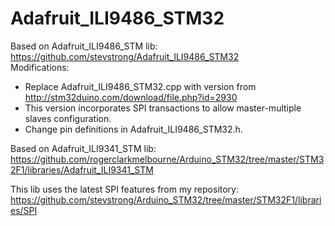 # Adafruit_ILI9486_STM32

Based on Adafruit_ILI9486_STM lib: https://github.com/stevstrong/Adafruit_ILI9486_STM32  
Modifications:  
- Replace Adafruit_ILI9486_STM32.cpp with version from http://stm32duino.com/download/file.php?id=2930  
- This version incorporates SPI transactions to allow master-multiple slaves configuration.
- Change pin definitions in Adafruit_ILI9486_STM32.h.

Based on Adafruit_ILI9341_STM lib: https://github.com/rogerclarkmelbourne/Arduino_STM32/tree/master/STM32F1/libraries/Adafruit_ILI9341_STM

This lib uses the latest SPI features from my repository: https://github.com/stevstrong/Arduino_STM32/tree/master/STM32F1/libraries/SPI
